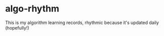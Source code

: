 # algo-rhythm
This is my algorithm learning records, rhythmic because it's updated daily (hopefully!)
